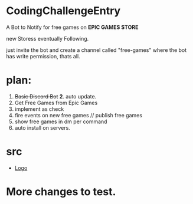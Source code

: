 # CodingChallengeEntry

A Bot to Notify for free games on **EPIC GAMES STORE**

new Storess eventually Following.

just invite the bot and create a channel called "free-games" where the bot has write permission, thats all.

# plan:
1. ~~Basic Discord Bot~~
**2**. auto update.
3. Get Free Games from Epic Games
4. implement as check
5. fire events on new free games // publish free games
6. show free games in dm per command
7. auto install on servers.

# src
- [Logo](https://i.pinimg.com/originals/0b/52/37/0b5237772794fb5e080ab2925ae7d8ea.jpg)

# More changes to test.